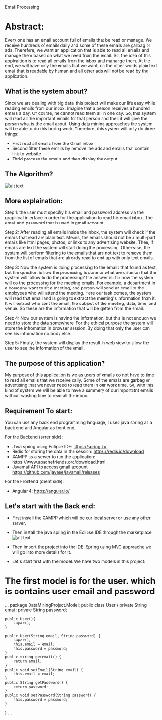 Email Processing
# Abstract:
Every one has an email account full of emails that be read or manage. We receive hundreds of emails daily and some of these emails are garbag or ads. Therefore, we want an application that is able to read all emails and manage them based on what we need from the email. So, the idea of this applcaition is to read all emails from the inbox and manange them. At the end, we will have only the emails that we want, on the other words plain text email that is readable by human and all other ads will not be read by the application.

## What is the system about?
Since we are dealing with big data, this project will make our life easy while reading emails from our inbox. Imagine that a person receives a hundred emails a day. Of course, he cannot read them all in one day. So, this system will read all the important emails for that person and then it will give the person what is the email about. Using data mining approaches the system will be able to do this boring work. Therefore, this system will only do three things:

- First read all emails from the Gmail inbox
- Second filter these emails by remove the ads and emails that contain link to website
- Thrid process the emails and then display the output
## The Algorithm?
![alt text](https://imgur.com/89H7Mzg.jpg)

## More explaination: 

Step 1: the user must specifiy his email and password address via the graphical interface in order for the application to read his email inbox. The email and password that is used in gmail account.

Step 2: After reading all emails inside the inbox, the system will check if the emails that read are plain text. Means, the emails should not be a multi-part emails like html pages, photos, or links to any advertising website. Then, if emails are text the system will start doing the processing. Otherwise, the system will perform filtering to the emails that are not text to remove them from the list of emails that are already read to end up with only text emails. 

Step 3: Now the system is doing processing to the emails that found as text, but the question is how the processing is done or what are criterion that the system will follow to do the processing? 
the answer is: for now the system will do the processing for the meeting emails. For example, a department in a comapny want to sit a meeting, one person will send an email to the employees who will attend the meeting. Here our task comes, the system will read that email and is going to extract the meeting's information from it. It will extract who sent the email, the subject of the meeting, date, time, and venue. So these are the information that will be getten from the email. 

Step 4: Now our system is having the information, but this is not enough we need to store the data somewhere. For the ethical purpose the system will store the infromation in browser session. By doing that only the user can see his information no body else. 

Step 5: Finally, the system will display the result in web view to allow the user to see the information of the email.


## The purpose of this application?
My purpose of this application is we as users of emails do not have to time to read all emails that we receive daily. Some of the emails are garbag or advertising that we never need to read them in our work time. So, with this kind of system we will be able to have a summery of our importatnt emails without wasting time to read all the inbox.

## Requirement To start:
You can use any back end programming language, I used java spring as a back end and Angular as front end.

For the Backend (serer side):

- Java spring using Eclipse IDE: https://spring.io/
- Redis for storing the data in the session: https://redis.io/download
- XAMPP as a server to run the application: https://www.apachefriends.org/download.html
- Javamail API to access gmail account: https://github.com/javaee/javamail/releases

For the Frontend (client side):
- Angular 4: https://angular.io/

## Let's start with the Back end:
- First install the XAMPP which will be our local server or use any other server.
- Then install the java spring in the Eclipse IDE through the marketplace
![alt text](https://imgur.com/2yV4Xfr.jpg)

- Then import the project into the IDE.
Spring using MVC approache we will go into more details for it.
- Let's start first with the model. We have two models in this project:
# The first model is for the user. which is contains user email and password
...
package DataMiningProject.Model;
public class User {
	private String email;
	private String password;
	
	public User(){
		super();
	}
	
	public User(String email, String password) {
		super();
		this.email = email;
		this.password = password;
	}
	public String getEmail() {
		return email;
	}
	public void setEmail(String email) {
		this.email = email;
	}
	public String getPassword() {
		return password;
	}
	public void setPassword(String password) {
		this.password = password;
	}
}
...

